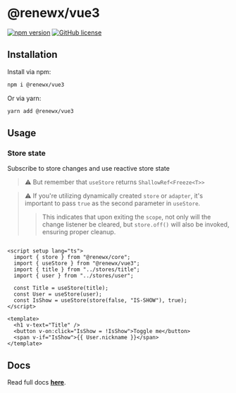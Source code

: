 # @renewx/vue3

[![npm version](https://img.shields.io/npm/v/@renewx/vue3.svg?style=flat)](https://www.npmjs.com/package/@renewx/vue3) [![GitHub license](https://img.shields.io/badge/license-MIT-blue.svg)](https://github.com/adv0cat/renewx/blob/main/LICENSE)

## Installation

Install via npm:

```bash
npm i @renewx/vue3
```

Or via yarn:

```bash
yarn add @renewx/vue3
```

## Usage

### Store state

Subscribe to store changes and use reactive store state

> ⚠️ But remember that `useStore` returns `ShallowRef<Freeze<T>>`

> ⚠️ If you're utilizing dynamically created `store` or `adapter`,
> it's important to pass `true` as the second parameter in `useStore`.
> 
> > This indicates that upon exiting the `scope`, not only will
> the change listener be cleared, but `store.off()` will also be invoked,
> ensuring proper cleanup.

```vue

<script setup lang="ts">
  import { store } from "@renewx/core";
  import { useStore } from "@renewx/vue3";
  import { title } from "../stores/title";
  import { user } from "../stores/user";

  const Title = useStore(title);
  const User = useStore(user);
  const IsShow = useStore(store(false, "IS-SHOW"), true);
</script>

<template>
  <h1 v-text="Title" />
  <button v-on:click="IsShow = !IsShow">Toggle me</button>
  <span v-if="IsShow">{{ User.nickname }}</span>
</template>
```

## Docs

Read full docs **[here](https://github.com/adv0cat/renewx#readme)**.
